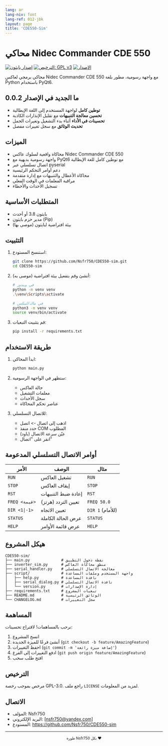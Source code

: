 ```yaml
---
lang: ar
lang-niv: font
lang-ref: 012-jbk
layout: page
title: 'CDE550-Sim'
---
```


# محاكي Nidec Commander CDE 550

[![إصدار بايثون](https://img.shields.io/badge/python-3.8+-blue.svg)](https://www.python.org/downloads/)
[![الترخيص: GPL v3](https://img.shields.io/badge/License-GPLv3-blue.svg)](https://www.gnu.org/licenses/gpl-3.0)
[![الإصدار](https://img.shields.io/badge/version-0.0.2-green.svg)](CHANGELOG.md)

محاكي برمجي لعاكس Nidec Commander CDE 550 مع واجهة رسومية، مطور بلغة Python باستخدام PyQt6.

## ما الجديد في الإصدار 0.0.2

- **توطين كامل** لواجهة المستخدم إلى اللغة الإيطالية
- **تحسين معالجة التنبيهات** مع تقليل الإنذارات الكاذبة
- **تحسينات في الأداء** أثناء بدء التشغيل وتغيرات الحمل
- **تحديث الوثائق** مع سجل تغييرات مفصل

## الميزات

- محاكاة واقعية لسلوك عاكس Nidec Commander CDE 550
- واجهة رسومية بديهية مع PyQt6 مع توطين كامل للغة الإيطالية
- اتصال تسلسلي عبر pyserial
- دعم أوامر التحكم الرئيسية
- محاكاة الأعطال والتنبيهات مع إدارة متقدمة
- مراقبة المعلمات في الوقت الفعلي
- تسجيل الأحداث والأخطاء

## المتطلبات الأساسية

- بايثون 3.8 أو أحدث
- مدير حزم بايثون (Pip)
- بيئة افتراضية لبايثون (موصى بها)

## التثبيت

1. استنسخ المستودع:
   ```bash
   git clone https://github.com/Nsfr750/CDE550-sim.git
   cd CDE550-sim
   ```

2. أنشئ وقم بتفعيل بيئة افتراضية (موصى به):
   ```bash
   # في ويندوز
   python -m venv venv
   .\venv\Scripts\activate
   
   # في ماك/لينكس
   python3 -m venv venv
   source venv/bin/activate
   ```

3. قم بتثبيت التبعيات:
   ```bash
   pip install -r requirements.txt
   ```

## طريقة الاستخدام

1. ابدأ المحاكي:
   ```bash
   python main.py
   ```

2. ستظهر في الواجهة الرسومية:
   - حالة العاكس
   - معلمات التشغيل
   - سجل الأحداث
   - عناصر تحكم المحاكاة

3. للاتصال التسلسلي:
   - اذهب إلى اتصال -> اتصل
   - حدد منفذ COM المطلوب
   - عيّن سرعة الاتصال (باود)
   - انقر على "اتصال"

## أوامر الاتصال التسلسلي المدعومة

| الأمر | الوصف | مثال |
|---------|-------------|---------|
| `RUN` | تشغيل العاكس | `RUN` |
| `STOP` | إيقاف العاكس | `STOP` |
| `RST` | إعادة ضبط التنبيهات | `RST` |
| `FREQ <قيمة>` | تعيين التردد (هرتز) | `FREQ 50.0` |
| `DIR <1\|-1>` | تعيين الاتجاه | `DIR 1` (للأمام) |
| `STATUS` | عرض الحالة الكاملة | `STATUS` |
| `HELP` | عرض قائمة الأوامر | `HELP` |

## هيكل المشروع

```
CDE550-sim/
├── main.py              # نقطة دخول التطبيق
├── inverter_sim.py      # منطق محاكاة العاكس
├── serial_handler.py    # معالجة الاتصال التسلسلي
├── script/              # واجهة المستخدم وملفات المساعدة
│   ├── help.py          # نافذة المساعدة
│   ├── serial_dialog.py # نافذة الاتصال التسلسلي
│   └── version.py       # إدارة الإصدارات
├── requirements.txt     # تبعيات المشروع
├── README.md            # الوثائق الرئيسية
└── CHANGELOG.md         # سجل التغييرات
```

## المساهمة

نرحب بالمساهمات! لاقتراح تحسينات:

1. انسخ المشروع
2. أنشئ فرعًا للميزة الجديدة (`git checkout -b feature/AmazingFeature`)
3. احفظ التغييرات (`git commit -m 'إضافة ميزة رائعة'`)
4. ادفع التغييرات إلى الفرع (`git push origin feature/AmazingFeature`)
5. افتح طلب سحب

## الترخيص

مرخص بموجب رخصة GPL-3.0. راجع ملف `LICENSE` لمزيد من المعلومات.

## الاتصال

- المؤلف: Nsfr750
- البريد الإلكتروني: [nsfr750@yandex.com]
- المستودع: https://github.com/Nsfr750/CDE550-sim

---

<div align="center">
  <sub>طوره Nsfr750 بكل ❤️</sub>
</div>
